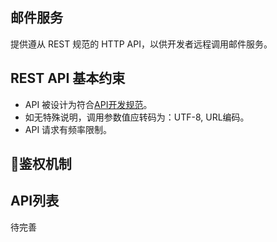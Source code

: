## 邮件服务
提供遵从 REST 规范的 HTTP API，以供开发者远程调用邮件服务。

## REST API 基本约束
+ API 被设计为符合[API开发规范](https://zhaochewisdom.github.io/docs/#/code/apiStyle)。
+ 如无特殊说明，调用参数值应转码为：UTF-8, URL编码。
+ API 请求有频率限制。

## 鉴权机制


## API列表
待完善